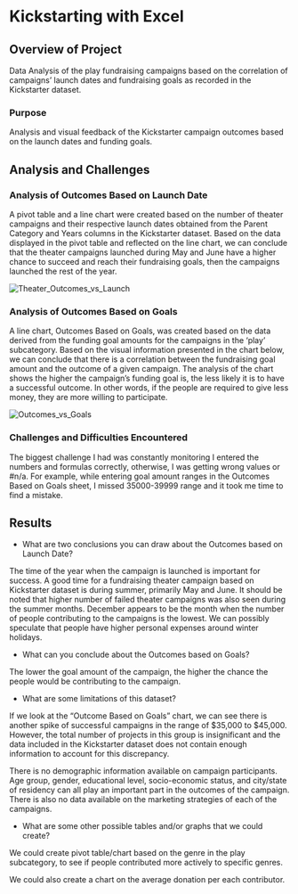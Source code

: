 # Kickstarting with Excel

## Overview of Project

Data Analysis of the play fundraising campaigns based on the correlation of campaigns’ launch dates and fundraising goals as recorded in the Kickstarter dataset.  

### Purpose

Analysis and visual feedback of the Kickstarter campaign outcomes based on the launch dates and funding goals.

## Analysis and Challenges

### Analysis of Outcomes Based on Launch Date

A pivot table and a line chart were created based on the number of theater campaigns and their respective launch dates obtained from the Parent Category and Years columns in the Kickstarter dataset. Based on the data displayed in the pivot table and reflected on the line chart, we can conclude that the theater campaigns launched during May and June have a higher chance to succeed and reach their fundraising goals, then the campaigns launched the rest of the year. 

![Theater_Outcomes_vs_Launch](https://user-images.githubusercontent.com/101888519/168495393-33ea574a-6a33-4a87-9330-d60f93f5d454.png)

### Analysis of Outcomes Based on Goals

A line chart, Outcomes Based on Goals, was created based on the data derived from the funding goal amounts for the campaigns in the ‘play’ subcategory. Based on the visual information presented in the chart below, we can conclude that there is a correlation between the fundraising goal amount and the outcome of a given campaign. The analysis of the chart shows the higher the campaign’s funding goal is, the less likely it is to have a successful outcome. In other words, if the people are required to give less money, they are more willing to participate. 

![Outcomes_vs_Goals](https://user-images.githubusercontent.com/101888519/168501436-747ae891-4728-4db6-a460-eba8cddc3cd7.png)

### Challenges and Difficulties Encountered

The biggest challenge I had was constantly monitoring I entered the numbers and formulas correctly, otherwise, I was getting wrong values or #n/a. For example, while entering goal amount ranges in the Outcomes Based on Goals sheet, I missed 35000-39999 range and it took me time to find a mistake. 

## Results

- What are two conclusions you can draw about the Outcomes based on Launch Date?

The time of the year when the campaign is launched is important for success. A good time for a fundraising theater campaign based on Kickstarter dataset is during summer, primarily May and June.  It should be noted that higher number of failed theater campaigns was also seen during the summer months. December appears to be the month when the number of people contributing to the campaigns is the lowest. We can possibly speculate that people have higher personal expenses around winter holidays. 

- What can you conclude about the Outcomes based on Goals?

The lower the goal amount of the campaign, the higher the chance the people would be contributing to the campaign. 

- What are some limitations of this dataset?

If we look at the “Outcome Based on Goals” chart, we can see there is another spike of successful campaigns in the range of $35,000 to $45,000. However, the total number of projects in this group is insignificant and the data included in the Kickstarter dataset does not contain enough information to account for this discrepancy. 

There is no demographic information available on campaign participants. Age group, gender, educational level, socio-economic status, and city/state of residency can all play an important part in the outcomes of the campaign. There is also no data available on the marketing strategies of each of the campaigns.

- What are some other possible tables and/or graphs that we could create?

We could create pivot table/chart based on the genre in the play subcategory, to see if people contributed more actively to specific genres. 

We could also create a chart on the average donation per each contributor. 
